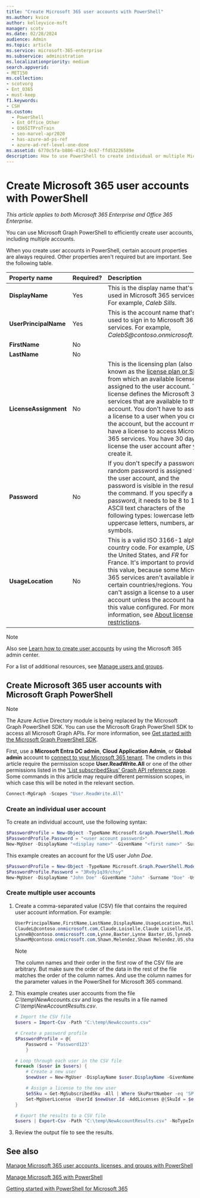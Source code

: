 ```yaml
---
title: "Create Microsoft 365 user accounts with PowerShell"
ms.author: kvice
author: kelleyvice-msft
manager: scotv
ms.date: 02/28/2024
audience: Admin
ms.topic: article
ms.service: microsoft-365-enterprise
ms.subservice: administration
ms.localizationpriority: medium
search.appverid:
- MET150
ms.collection: 
- scotvorg
- Ent_O365
- must-keep
f1.keywords:
- CSH
ms.custom:
  - PowerShell
  - Ent_Office_Other
  - O365ITProTrain
  - seo-marvel-apr2020
  - has-azure-ad-ps-ref
  - azure-ad-ref-level-one-done
ms.assetid: 6770c5fa-b886-4512-8c67-ffd53226589e
description: How to use PowerShell to create individual or multiple Microsoft 365 user accounts.
---
```


# Create Microsoft 365 user accounts with PowerShell

*This article applies to both Microsoft 365 Enterprise and Office 365 Enterprise.*

You can use Microsoft Graph PowerShell to efficiently create user accounts, including multiple accounts.

When you create user accounts in PowerShell, certain account properties are always required. Other properties aren't required but are important. See the following table.
  
|**Property name**|**Required?**|**Description**|
|:-----|:-----|:-----|
|**DisplayName** <br/> |Yes  <br/> |This is the display name that's used in Microsoft 365 services. For example, *Caleb Sills*. <br/> |
|**UserPrincipalName** <br/> |Yes  <br/> |This is the account name that's used to sign in to Microsoft 365 services. For example, *CalebS\@contoso.onmicrosoft.com*.  <br/> |
|**FirstName** <br/> |No  <br/> ||
|**LastName** <br/> |No  <br/> ||
|**LicenseAssignment** <br/> |No  <br/> |This is the licensing plan (also known as the [license plan or SKU](/azure/active-directory/enterprise-users/licensing-service-plan-reference)) from which an available license is assigned to the user account. The license defines the Microsoft 365 services that are available to the account. You don't have to assign a license to a user when you create the account, but the account must have a license to access Microsoft 365 services. You have 30 days to license the user account after you create it. |
|**Password** <br/> |No  <br/> | If you don't specify a password, a random password is assigned to the user account, and the password is visible in the results of the command. If you specify a password, it needs to be 8 to 16 ASCII text characters of the following types: lowercase letters, uppercase letters, numbers, and symbols.<br/> |
|**UsageLocation** <br/> |No  <br/> |This is a valid ISO 3166-1 alpha-2 country code. For example, *US* for the United States, and *FR* for France. It's important to provide this value, because some Microsoft 365 services aren't available in certain countries/regions. You can't assign a license to a user account unless the account has this value configured. For more information, see [About license restrictions](https://go.microsoft.com/fwlink/p/?LinkId=691730).<br/> |

> [!NOTE]
> Also see [Learn how to create user accounts](../admin/add-users/add-users.md) by using the Microsoft 365 admin center.
>
> For a list of additional resources, see [Manage users and groups](/admin).

## Create Microsoft 365 user accounts with Microsoft Graph PowerShell

>[!NOTE]
> The Azure Active Directory module is being replaced by the Microsoft Graph PowerShell SDK. You can use the Microsoft Graph PowerShell SDK to access all Microsoft Graph APIs. For more information, see [Get started with the Microsoft Graph PowerShell SDK](/powershell/microsoftgraph/get-started).

First, use a **Microsoft Entra DC admin**, **Cloud Application Admin**, or **Global admin** account to [connect to your Microsoft 365 tenant](connect-to-microsoft-365-powershell.md). The cmdlets in this article require the permission scope **User.ReadWrite.All** or one of the other permissions listed in the ['List subscribedSkus' Graph API reference page](/graph/api/subscribedsku-list). Some commands in this article may require different permission scopes, in which case this will be noted in the relevant section.

```powershell
Connect-MgGraph -Scopes "User.ReadWrite.All"
```

### Create an individual user account

To create an individual account, use the following syntax:
  
```powershell
$PasswordProfile = New-Object -TypeName Microsoft.Graph.PowerShell.Models.MicrosoftGraphPasswordProfile
$PasswordProfile.Password = "<user account password>"
New-MgUser -DisplayName "<display name>" -GivenName "<first name>" -Surname "<last name>" -UserPrincipalName <sign-in name> -UsageLocation <ISO 3166-1 alpha-2 country code> -MailNickname <mailbox name> -PasswordProfile $PasswordProfile -AccountEnabled $true
```

This example creates an account for the US user *John Doe*.
  
```powershell
$PasswordProfile = New-Object -TypeName Microsoft.Graph.PowerShell.Models.MicrosoftGraphPasswordProfile
$PasswordProfile.Password = "3Rv0y1q39/chsy"
New-MgUser -DisplayName "John Doe" -GivenName "John" -Surname "Doe" -UserPrincipalName johnd@contoso.onmicrosoft.com -UsageLocation "US" -MailNickname "johnd" -PasswordProfile $PasswordProfile -AccountEnabled $true
```

### Create multiple user accounts

1. Create a comma-separated value (CSV) file that contains the required user account information. For example:

     ```powershell
     UserPrincipalName,FirstName,LastName,DisplayName,UsageLocation,MailNickname
     ClaudeL@contoso.onmicrosoft.com,Claude,Loiselle,Claude Loiselle,US,claudel
     LynneB@contoso.onmicrosoft.com,Lynne,Baxter,Lynne Baxter,US,lynneb
     ShawnM@contoso.onmicrosoft.com,Shawn,Melendez,Shawn Melendez,US,shawnm
     ```

   > [!NOTE]
   > The column names and their order in the first row of the CSV file are arbitrary. But make sure the order of the data in the rest of the file matches the order of the column names. And use the column names for the parameter values in the PowerShell for Microsoft 365 command.

2. This example creates user accounts from the file *C:\temp\NewAccounts.csv* and logs the results in a file named *C:\temp\NewAccountResults.csv*.

    ```powershell
    # Import the CSV file
    $users = Import-Csv -Path "C:\temp\NewAccounts.csv"

    # Create a password profile
    $PasswordProfile = @{
        Password = 'Password123'
        }

    # Loop through each user in the CSV file
    foreach ($user in $users) {
        # Create a new user
        $newUser = New-MgUser -DisplayName $user.DisplayName -GivenName $user.FirstName -Surname $user.LastName -UserPrincipalName $user.UserPrincipalName -UsageLocation $user.UsageLocation -MailNickname $user.MailNickname -PasswordProfile $passwordProfile -AccountEnabled

        # Assign a license to the new user
        $e5Sku = Get-MgSubscribedSku -All | Where SkuPartNumber -eq 'SPE_E5'
        Set-MgUserLicense -UserId $newUser.Id -AddLicenses @{SkuId = $e5Sku.SkuId} -RemoveLicenses @()
    }

    # Export the results to a CSV file
    $users | Export-Csv -Path "C:\temp\NewAccountResults.csv" -NoTypeInformation
    ```

3. Review the output file to see the results.

## See also

[Manage Microsoft 365 user accounts, licenses, and groups with PowerShell](manage-user-accounts-and-licenses-with-microsoft-365-powershell.md)
  
[Manage Microsoft 365 with PowerShell](manage-microsoft-365-with-microsoft-365-powershell.md)
  
[Getting started with PowerShell for Microsoft 365](getting-started-with-microsoft-365-powershell.md)
